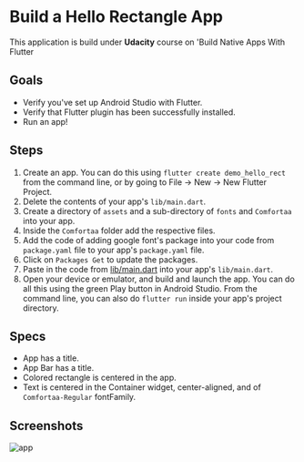 # Build a Hello Rectangle App

This application is build under **Udacity** course on 'Build Native Apps With Flutter 

## Goals

* Verify you've set up Android Studio with Flutter.
* Verify that Flutter plugin has been successfully installed.
* Run an app!

## Steps

1. Create an app. You can do this using ```flutter create demo_hello_rect``` from the command line, or
by going to File -> New -> New Flutter Project.
2. Delete the contents of your app's ```lib/main.dart```.
3. Create a directory of ```assets``` and a sub-directory of ```fonts``` and ```Comfortaa``` into your app.
4. Inside the ```Comfortaa``` folder add the respective files.
5. Add the code of adding google font's package into your code from ```package.yaml``` file to your app's ```package.yaml``` file.
6. Click on ```Packages Get``` to update the packages.
7. Paste in the code from [lib/main.dart](https://github.com/Praneet460/Udacity-With-Flutter/blob/master/demo_hello_rect/lib/main.dart)
into your app's ```lib/main.dart```.
8. Open your device or emulator, and build and launch the app. You can do all this using the green
Play button in Android Studio. From the command line, you can also do ```flutter run``` inside your 
app's project directory.

## Specs

* App has a title.
* App Bar has a title.
* Colored rectangle is centered in the app.
* Text is centered in the Container widget, center-aligned, and of ```Comfortaa-Regular``` fontFamily.

## Screenshots

![app](https://user-images.githubusercontent.com/23660137/39960320-6afc3030-563e-11e8-8d91-3b3451f000ca.png=100x100)
